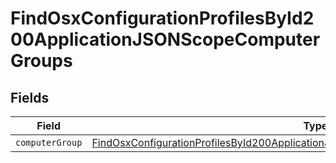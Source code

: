 # FindOsxConfigurationProfilesById200ApplicationJSONScopeComputerGroups


## Fields

| Field                                                                                                                                                                                               | Type                                                                                                                                                                                                | Required                                                                                                                                                                                            | Description                                                                                                                                                                                         |
| --------------------------------------------------------------------------------------------------------------------------------------------------------------------------------------------------- | --------------------------------------------------------------------------------------------------------------------------------------------------------------------------------------------------- | --------------------------------------------------------------------------------------------------------------------------------------------------------------------------------------------------- | --------------------------------------------------------------------------------------------------------------------------------------------------------------------------------------------------- |
| `computerGroup`                                                                                                                                                                                     | [FindOsxConfigurationProfilesById200ApplicationJSONScopeComputerGroupsComputerGroup](../../models/operations/findosxconfigurationprofilesbyid200applicationjsonscopecomputergroupscomputergroup.md) | :heavy_minus_sign:                                                                                                                                                                                  | N/A                                                                                                                                                                                                 |